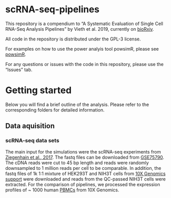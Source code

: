 
<!-- README.md is generated from README.Rmd. Please edit that file -->

# scRNA-seq-pipelines

This repository is a compendium to “A Systematic Evaluation of Single
Cell RNA-Seq Analysis Pipelines” by Vieth et al. 2019, currently on
[bioRxiv](https://www.biorxiv.org/content/10.1101/583013v1).

All code in the repository is distributed under the GPL-3 license.

For examples on how to use the power analyis tool powsimR, please see
[powsimR](https://github.com/bvieth/powsimR).

For any questions or issues with the code in this repository, please use
the “Issues” tab.

# Getting started

Below you will find a brief outline of the analysis. Please refer to the
corresponding folders for detailed information.

## Data aquisition

### scRNA-seq data sets

The main input for the simulations were the scRNA-seq experiments from
[Ziegenhain et
al., 2017](https://www.sciencedirect.com/science/article/pii/S1097276517300497?via%3Dihub).
The fastq files can be downloaded from
[GSE75790](https://www.ncbi.nlm.nih.gov/geo/query/acc.cgi?acc=GSE75790).
The cDNA reads were cut to 45 bp length and reads were randomly
downsampled to 1 million reads per cell to be comparable. In addition,
the fastq files of 1k 1:1 mixture of HEK293T and NIH3T cells from [10X
Genomics
support](https://support.10xgenomics.com/single-cell-gene-expression/datasets/3.0.2/1k_hgmm_v3)
were downloaded and reads from the QC-passed NIH3T cells were extracted.
For the comparison of pipelines, we processed the expression profiles of
~ 1000 human
[PBMCs](https://support.10xgenomics.com/single-cell-gene-expression/datasets/3.0.0/pbmc_1k_v3)
from 10X Genomics.
